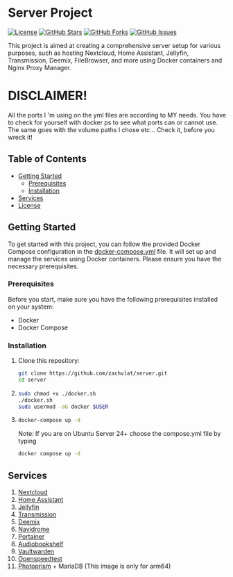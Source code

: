 # Server Project

[![License](https://img.shields.io/badge/license-GNUv3-blue.svg)](LICENSE)
[![GitHub Stars](https://img.shields.io/github/stars/zachvlat/server.svg)](https://github.com/zachvlat/server/stargazers)
[![GitHub Forks](https://img.shields.io/github/forks/zachvlat/server.svg)](https://github.com/zachvlat/server/network)
[![GitHub Issues](https://img.shields.io/github/issues/zachvlat/server.svg)](https://github.com/zachvlat/server/issues)

This project is aimed at creating a comprehensive server setup for various purposes, such as hosting Nextcloud, Home Assistant, Jellyfin, Transmission, Deemix, FileBrowser, and more using Docker containers and Nginx Proxy Manager.

# DISCLAIMER!
All the ports I 'm using on the yml files are according to MY needs. You have to check for yourself with docker ps to see what ports can or cannot use. The same goes with the volume paths I chose etc... Check it, before you wreck it!

## Table of Contents
- [Getting Started](#getting-started)
  - [Prerequisites](#prerequisites)
  - [Installation](#installation)
- [Services](#services)
- [License](#license)

## Getting Started

To get started with this project, you can follow the provided Docker Compose configuration in the [docker-compose.yml](docker-compose.yml) file. It will set up and manage the services using Docker containers. Please ensure you have the necessary prerequisites.

### Prerequisites

Before you start, make sure you have the following prerequisites installed on your system:

- Docker
- Docker Compose

### Installation

1. Clone this repository:

   ```bash
   git clone https://github.com/zachvlat/server.git
   cd server
   ```

2. ```bash
   sudo chmod +x ./docker.sh
   ./docker.sh
   sudo usermod -aG docker $USER
   ```

3. ```bash
   docker-compose up -d
   ```
   Note: If you are on Ubuntu Server 24+ choose the compose.yml file by typing
   
   ```bash
   docker compose up -d
   ```

## Services

1. [Nextcloud](https://nextcloud.com/)
2. [Home Assistant](https://www.home-assistant.io/)
3. [Jellyfin](https://jellyfin.org/)
4. [Transmission](https://transmissionbt.com/)
5. [Deemix](https://deemix.app/)
6. [Navidrome](https://www.navidrome.org/)
7. [Portainer](https://www.portainer.io/)
8. [Audiobookshelf](https://github.com/Synthetica9/Audiobookshelf)
9. [Vaultwarden](https://github.com/dani-garcia/vaultwarden)
10. [Openspeedtest](https://openspeedtest.com/)
11. [Photoprism](https://www.photoprism.app/) + MariaDB (This image is only for arm64)
